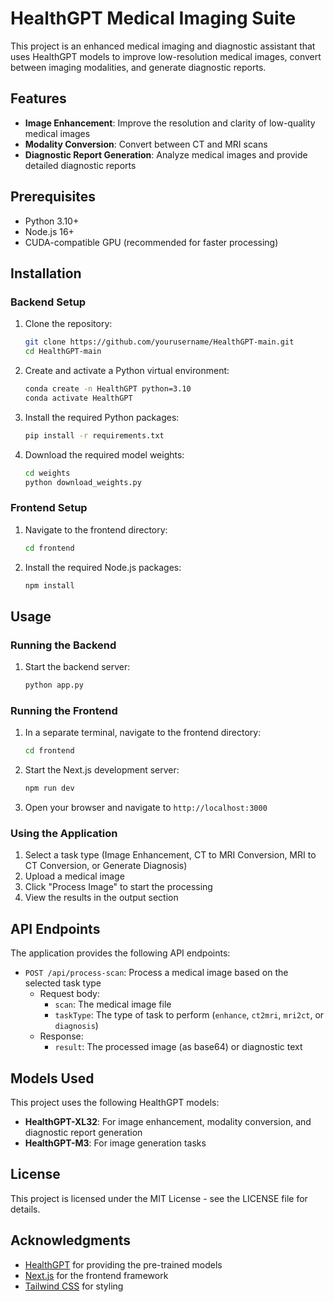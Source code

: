 # HealthGPT Medical Imaging Suite

This project is an enhanced medical imaging and diagnostic assistant that uses HealthGPT models to improve low-resolution medical images, convert between imaging modalities, and generate diagnostic reports.

## Features

- **Image Enhancement**: Improve the resolution and clarity of low-quality medical images
- **Modality Conversion**: Convert between CT and MRI scans
- **Diagnostic Report Generation**: Analyze medical images and provide detailed diagnostic reports

## Prerequisites

- Python 3.10+
- Node.js 16+
- CUDA-compatible GPU (recommended for faster processing)

## Installation

### Backend Setup

1. Clone the repository:
   ```bash
   git clone https://github.com/yourusername/HealthGPT-main.git
   cd HealthGPT-main
   ```

2. Create and activate a Python virtual environment:
   ```bash
   conda create -n HealthGPT python=3.10
   conda activate HealthGPT
   ```

3. Install the required Python packages:
   ```bash
   pip install -r requirements.txt
   ```

4. Download the required model weights:
   ```bash
   cd weights
   python download_weights.py
   ```

### Frontend Setup

1. Navigate to the frontend directory:
   ```bash
   cd frontend
   ```

2. Install the required Node.js packages:
   ```bash
   npm install
   ```

## Usage

### Running the Backend

1. Start the backend server:
   ```bash
   python app.py
   ```

### Running the Frontend

1. In a separate terminal, navigate to the frontend directory:
   ```bash
   cd frontend
   ```

2. Start the Next.js development server:
   ```bash
   npm run dev
   ```

3. Open your browser and navigate to `http://localhost:3000`

### Using the Application

1. Select a task type (Image Enhancement, CT to MRI Conversion, MRI to CT Conversion, or Generate Diagnosis)
2. Upload a medical image
3. Click "Process Image" to start the processing
4. View the results in the output section

## API Endpoints

The application provides the following API endpoints:

- `POST /api/process-scan`: Process a medical image based on the selected task type
  - Request body:
    - `scan`: The medical image file
    - `taskType`: The type of task to perform (`enhance`, `ct2mri`, `mri2ct`, or `diagnosis`)
  - Response:
    - `result`: The processed image (as base64) or diagnostic text

## Models Used

This project uses the following HealthGPT models:

- **HealthGPT-XL32**: For image enhancement, modality conversion, and diagnostic report generation
- **HealthGPT-M3**: For image generation tasks

## License

This project is licensed under the MIT License - see the LICENSE file for details.

## Acknowledgments

- [HealthGPT](https://huggingface.co/lintw/HealthGPT-XL32) for providing the pre-trained models
- [Next.js](https://nextjs.org/) for the frontend framework
- [Tailwind CSS](https://tailwindcss.com/) for styling
